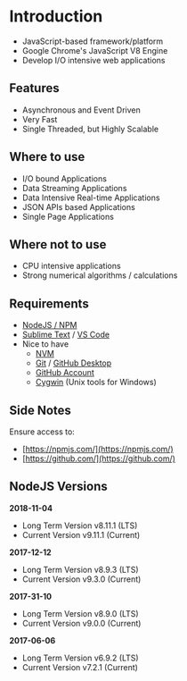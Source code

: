 # Introduction

- JavaScript-based framework/platform
- Google Chrome's JavaScript V8 Engine
- Develop I/O intensive web applications

## Features

- Asynchronous and Event Driven
- Very Fast
- Single Threaded, but Highly Scalable

## Where to use

- I/O bound Applications
- Data Streaming Applications
- Data Intensive Real-time Applications
- JSON APIs based Applications
- Single Page Applications

## Where not to use

- CPU intensive applications
- Strong numerical algorithms / calculations

## Requirements

- [NodeJS / NPM](https://nodejs.org)
- [Sublime Text](https://www.sublimetext.com) / [VS Code](https://code.visualstudio.com/)
- Nice to have
  - [NVM](https://github.com/creationix/nvm)
  - [Git](https://git-scm.com/) / [GitHub Desktop](https://desktop.github.com/)
  - [GitHub Account](https://github.com/)
  - [Cygwin](https://www.cygwin.com/) (Unix tools for Windows)

## Side Notes

Ensure access to:

- [https://npmjs.com/](https://npmjs.com/)
- [https://github.com/](https://github.com/)

## NodeJS Versions

**2018-11-04**

- Long Term Version v8.11.1 (LTS)
- Current Version v9.11.1 (Current)

**2017-12-12**

- Long Term Version v8.9.3 (LTS)
- Current Version v9.3.0 (Current)

**2017-31-10**

- Long Term Version v8.9.0 (LTS)
- Current Version v9.0.0 (Current)

**2017-06-06**

- Long Term Version v6.9.2 (LTS)
- Current Version v7.2.1 (Current)
